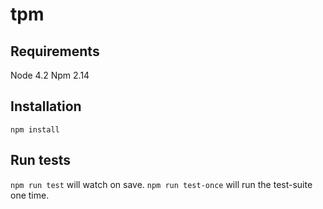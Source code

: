 # tpm

## Requirements
Node 4.2
Npm 2.14

## Installation
`npm install`

## Run tests
`npm run test` will watch on save.
`npm run test-once` will run the test-suite one time.
